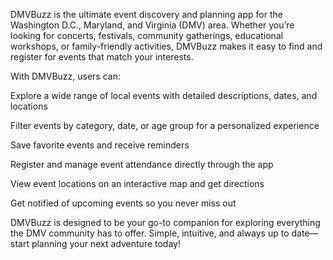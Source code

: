 DMVBuzz is the ultimate event discovery and planning app for the Washington D.C., Maryland, and Virginia (DMV) area. 
Whether you’re looking for concerts, festivals, community gatherings, educational workshops, or family-friendly 
activities, DMVBuzz makes it easy to find and register for events that match your interests.

With DMVBuzz, users can:

Explore a wide range of local events with detailed descriptions, dates, and locations

Filter events by category, date, or age group for a personalized experience

Save favorite events and receive reminders

Register and manage event attendance directly through the app

View event locations on an interactive map and get directions

Get notified of upcoming events so you never miss out

DMVBuzz is designed to be your go-to companion for exploring everything the 
DMV community has to offer. Simple, intuitive, and always up to date—start 
planning your next adventure today!
